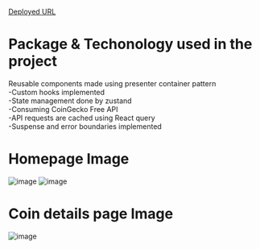 [Deployed URL](crypto-project-coin-gecko-zeta.vercel.app)

# Package & Techonology used in the project 
  Reusable components made using presenter container pattern<br/>
  -Custom hooks implemented<br/>
  -State management done by zustand<br/>
  -Consuming CoinGecko Free API<br/>
  -API requests are cached using React query<br/>
  -Suspense and error boundaries implemented<br/>

# Homepage Image
![image](https://github.com/user-attachments/assets/421b4e8a-ddac-4ee1-bfd1-28f46792e2e9)
![image](https://github.com/user-attachments/assets/306d6352-ec93-452f-a519-215242fac2bf)

# Coin details page Image
![image](https://github.com/user-attachments/assets/c1276ea6-a242-4993-b9e7-26dff1b7352e)

